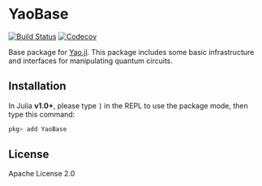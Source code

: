 # YaoBase

[![Build Status](https://github.com/QuantumBFS/YaoBase.jl/workflows/CI/badge.svg)](https://github.com/QuantumBFS/YaoBase.jl/actions)
[![Codecov](https://codecov.io/gh/QuantumBFS/YaoBase.jl/branch/master/graph/badge.svg)](https://codecov.io/gh/QuantumBFS/YaoBase.jl)

Base package for [Yao.jl](https://github.com/QuantumBFS/Yao.jl). This package includes some basic infrastructure and interfaces for manipulating quantum circuits.

## Installation

In Julia **v1.0+**, please type `]` in the REPL to use the package mode, then type this command:

```julia
pkg> add YaoBase
```

## License

Apache License 2.0

